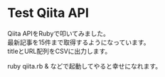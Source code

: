 # Test Qiita API

Qiita APIをRubyで叩いてみました。<br>
最新記事を15件まで取得するようになっています。<br>
titleとURL配列をCSVに出力します。<br>

ruby qiita.rb &
などで起動してやると幸せになれます。
